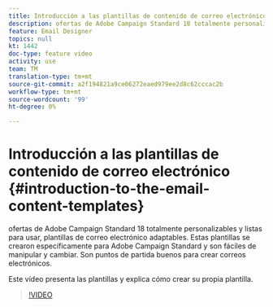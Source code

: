 ```yaml
---
title: Introducción a las plantillas de contenido de correo electrónico
description: ofertas de Adobe Campaign Standard 18 totalmente personalizables y listas para usar, plantillas de correo electrónico adaptables.  Estas plantillas se crearon específicamente para Adobe Campaign Standard y son fáciles de manipular y cambiar. Son puntos de partida buenos para crear correos electrónicos.
feature: Email Designer
topics: null
kt: 1442
doc-type: feature video
activity: use
team: TM
translation-type: tm+mt
source-git-commit: a2f194821a9ce06272eaed979ee2d8c62cccac2b
workflow-type: tm+mt
source-wordcount: '99'
ht-degree: 0%

---
```



# Introducción a las plantillas de contenido de correo electrónico {#introduction-to-the-email-content-templates}

ofertas de Adobe Campaign Standard 18 totalmente personalizables y listas para usar, plantillas de correo electrónico adaptables. Estas plantillas se crearon específicamente para Adobe Campaign Standard y son fáciles de manipular y cambiar. Son puntos de partida buenos para crear correos electrónicos.

Este vídeo presenta las plantillas y explica cómo crear su propia plantilla.

>[!VIDEO](https://video.tv.adobe.com/v/23106?quality=12)
